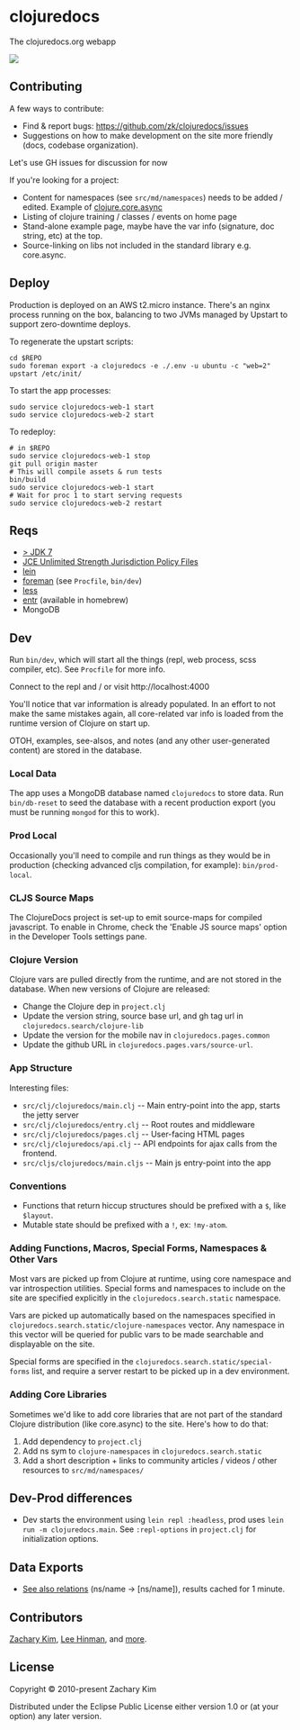 # clojuredocs

The clojuredocs.org webapp

![](http://cl.ly/image/1C2o2d181716/Screen%20Shot%202014-07-12%20at%202.03.25%20AM.png)


## Contributing

A few ways to contribute:

* Find & report bugs: https://github.com/zk/clojuredocs/issues
* Suggestions on how to make development on the site more friendly
  (docs, codebase organization).

Let's use GH issues for discussion for now

If you're looking for a project:

* Content for namespaces (see `src/md/namespaces`) needs to be added /
  edited. Example of
  [clojure.core.async](http://next.clojuredocs.org/clojure.core.async)
* Listing of clojure training / classes / events on home page
* Stand-alone example page, maybe have the var info (signature, doc
  string, etc) at the top.
* Source-linking on libs not included in the standard library
  e.g. core.async.

## Deploy

Production is deployed on an AWS t2.micro instance. There's an nginx
process running on the box, balancing to two JVMs managed by Upstart
to support zero-downtime deploys.

To regenerate the upstart scripts:

```
cd $REPO
sudo foreman export -a clojuredocs -e ./.env -u ubuntu -c "web=2" upstart /etc/init/
```

To start the app processes:

```
sudo service clojuredocs-web-1 start
sudo service clojuredocs-web-2 start
```

To redeploy:

```
# in $REPO
sudo service clojuredocs-web-1 stop
git pull origin master
# This will compile assets & run tests
bin/build
sudo service clojuredocs-web-1 start
# Wait for proc 1 to start serving requests
sudo service clojuredocs-web-2 restart
```


## Reqs

* [> JDK 7](http://www.oracle.com/technetwork/java/javase/downloads/jdk8-downloads-2133151.html)
* [JCE Unlimited Strength Jurisdiction Policy Files](http://www.oracle.com/technetwork/java/javase/downloads/jce8-download-2133166.html)
* [lein](http://leiningen.org)
* [foreman](https://github.com/ddollar/foreman) (see `Procfile`, `bin/dev`)
* [less](http://lesscss.org/#using-less-installation)
* [entr](http://entrproject.org/) (available in homebrew)
* MongoDB



## Dev

Run `bin/dev`, which will start all the things (repl, web process,
scss compiler, etc). See `Procfile` for more info.

Connect to the repl and / or visit http://localhost:4000

You'll notice that var information is already populated. In an effort to not make the same mistakes again, all core-related var info is loaded from the runtime version of Clojure on start up.

OTOH, examples, see-alsos, and notes (and any other user-generated content) are stored in the database.


### Local Data

The app uses a MongoDB database named `clojuredocs` to store data. Run `bin/db-reset` to seed the database with a recent production export (you must be running `mongod` for this to work).

### Prod Local

Occasionally you'll need to compile and run things as they would be in production (checking advanced cljs compilation, for example): `bin/prod-local`.


### CLJS Source Maps

The ClojureDocs project is set-up to emit source-maps for compiled javascript. To enable in Chrome, check the 'Enable JS source maps' option in the Developer Tools settings pane.


### Clojure Version

Clojure vars are pulled directly from the runtime, and are not stored in the database. When new versions of Clojure are released:

* Change the Clojure dep in `project.clj`
* Update the version string, source base url, and gh tag url in
  `clojuredocs.search/clojure-lib`
* Update the version for the mobile nav in `clojuredocs.pages.common`
* Update the github URL in `clojuredocs.pages.vars/source-url`.


### App Structure

Interesting files:

* `src/clj/clojuredocs/main.clj` -- Main entry-point into the app, starts the jetty server
* `src/clj/clojuredocs/entry.clj` -- Root routes and middleware
* `src/clj/clojuredocs/pages.clj` -- User-facing HTML pages
* `src/clj/clojuredocs/api.clj` -- API endpoints for ajax calls from the frontend.
* `src/cljs/clojuredocs/main.cljs` -- Main js entry-point into the app


### Conventions

* Functions that return hiccup structures should be prefixed with a `$`, like `$layout`.
* Mutable state should be prefixed with a `!`, ex: `!my-atom`.


### Adding Functions, Macros, Special Forms, Namespaces & Other Vars

Most vars are picked up from Clojure at runtime, using core namespace
and var introspection utilities. Special forms and namespaces to
include on the site are specified explicitly in the
`clojuredocs.search.static` namespace.

Vars are picked up automatically based on the namespaces specified in
`clojuredocs.search.static/clojure-namespaces` vector. Any namespace
in this vector will be queried for public vars to be made searchable
and displayable on the site.

Special forms are specified in the
`clojuredocs.search.static/special-forms` list, and require a server
restart to be picked up in a dev environment.


### Adding Core Libraries

Sometimes we'd like to add core libraries that are not part of the
standard Clojure distribution (like core.async) to the site. Here's
how to do that:

1. Add dependency to `project.clj`
1. Add ns sym to `clojure-namespaces` in `clojuredocs.search.static`
1. Add a short description + links to community articles / videos /
   other resources to `src/md/namespaces/`


## Dev-Prod differences

* Dev starts the environment using `lein repl :headless`, prod uses `lein run -m clojuredocs.main`. See `:repl-options` in `project.clj` for initialization options.

## Data Exports

* [See also relations](https://clojuredocs.org/api/exports/see-alsos-relations) (ns/name -> [ns/name]), results cached for 1 minute.


## Contributors

[Zachary Kim](https://github.com/zk), [Lee Hinman](https://github.com/dakrone), and [more](https://github.com/zk/clojuredocs/graphs/contributors).


## License

Copyright © 2010-present Zachary Kim

Distributed under the Eclipse Public License either version 1.0 or (at
your option) any later version.
